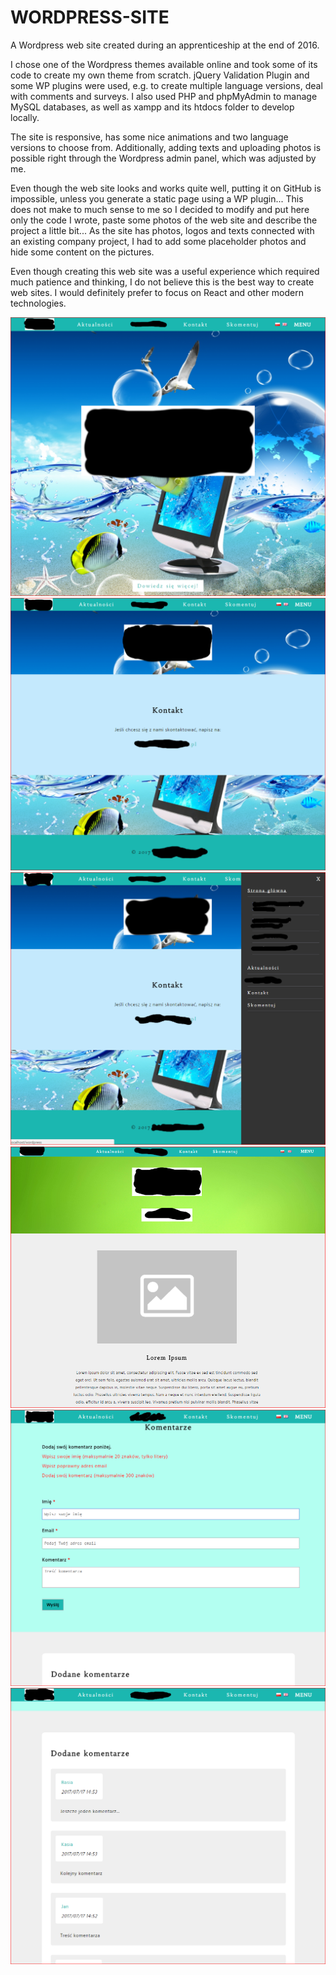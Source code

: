 # WORDPRESS-SITE

A Wordpress web site created during an apprenticeship at the end of 2016.

I chose one of the Wordpress themes available online and took some of its code to create my own theme from scratch. jQuery Validation Plugin and some WP plugins were used, e.g. to create multiple language versions, deal with comments and surveys. I also used PHP and phpMyAdmin to manage MySQL databases, as well as xampp and its htdocs folder to develop locally.

The site is responsive, has some nice animations and two language versions to choose from. Additionally, adding texts and uploading photos is possible right through the Wordpress admin panel, which was adjusted by me.

Even though the web site looks and works quite well, putting it on GitHub is impossible, unless you generate a static page using a WP plugin... This does not make to much sense to me so I decided to modify and put here only the code I wrote, paste some photos of the web site and describe the project a little bit... As the site has photos, logos and texts connected with an existing company project, I had to add some placeholder photos and hide some content on the pictures.

Even though creating this web site was a useful experience which required much patience and thinking, I do not believe this is the best way to create web sites. I would definitely prefer to focus on React and other modern technologies.

![screenshot frontpage](/screenshots/frontpage.png)
![screenshot contact](/screenshots/contact.png)
![screenshot menu](/screenshots/menu.png)
![screenshot subpage](/screenshots/subpage.png)
![screenshot comments](/screenshots/comments.png)
![screenshot commentsadded](/screenshots/commentsadded.png)
